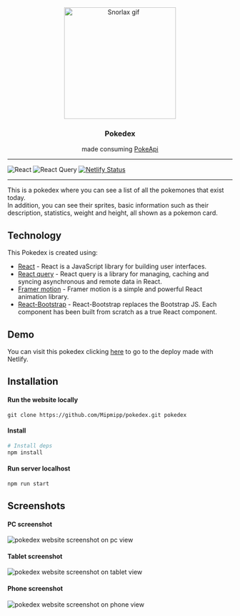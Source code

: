 <div align="center">
  <img align="center" width="250" height="250" alt="Snorlax gif" src="https://www.pngplay.com/wp-content/uploads/12/Snorlax-Pokemon-Free-PNG-Clip-Art.gif" />
  <h3 align="center">Pokedex</h3>
  <p align="center">made consuming <a href="https://pokeapi.co/"><span>PokeApi</a></p>
</div>

<hr />

![React](https://img.shields.io/badge/react-%2320232a.svg?style=for-the-badge&logo=react&logoColor=%2361DAFB)
![React Query](https://img.shields.io/badge/-React%20Query-FF4154?style=for-the-badge&logo=react%20query&logoColor=white)
[![Netlify Status](https://api.netlify.com/api/v1/badges/1bdf6936-fb52-47ab-a4ed-fa4c8f200d57/deploy-status)](https://app.netlify.com/sites/mipmipp-pokedex/deploys)

<hr />

This is a pokedex where you can see a list of all the pokemones that exist today.
<br />
In addition, you can see their sprites, basic information such as their description, statistics, weight and height, all shown as a pokemon card.

## Technology
This Pokedex is created using:
- [React](https://reactjs.org) - React is a JavaScript library for building user interfaces.
- [React query](https://react-query-v3.tanstack.com/) - React query is a library for managing, caching and syncing asynchronous and remote data in React.
- [Framer motion](https://www.framer.com/motion/) - Framer motion is a simple and powerful React animation library.
- [React-Bootstrap](https://react-bootstrap.github.io/) - React-Bootstrap replaces the Bootstrap JS. Each component has been built from scratch as a true React component.

## Demo
You can visit this pokedex clicking [here](https://mipmipp-pokedex.netlify.app/) to go to the deploy made with Netlify.

## Installation
#### Run the website locally
```
git clone https://github.com/Mipmipp/pokedex.git pokedex
```
#### Install

```bash
# Install deps
npm install
```

#### Run server localhost

```bash
npm run start
```

## Screenshots
 
 #### PC screenshot
 
<img align="center" max-width="600" max-height="600" alt="pokedex website screenshot on pc view" src="https://i.ibb.co/CmFmzZd/37146335-bdfaee9312cbf21f27a956238e2b8520.png" />
 
 #### Tablet screenshot
 
<img align="center" max-width="600" max-height="600" alt="pokedex website screenshot on tablet view" src="https://i.ibb.co/h1G3YzQ/download.png" />
 
 #### Phone screenshot
 
<img align="center" max-width="600" max-height="600" alt="pokedex website screenshot on phone view" src="https://i.ibb.co/h7xMkDs/download.png" />
  
